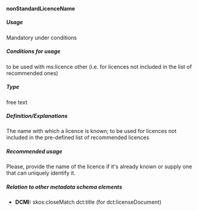 #### nonStandardLicenceName
##### Usage
Mandatory under conditions
##### Conditions for usage
to be used with ms:licence other (i.e. for licences not included in the list of recommended ones) 
##### Type
free text
##### Definition/Explanations
The name with which a licence is known; to be used for licences not included in the pre-defined list of recommended licences
##### Recommended usage
Please, provide the name of the licence if it's already known or supply one that can uniquely identify it.
##### Relation to other metadata schema elements
* **DCMI:** skos:closeMatch dct:title (for dct:licenseDocument)
